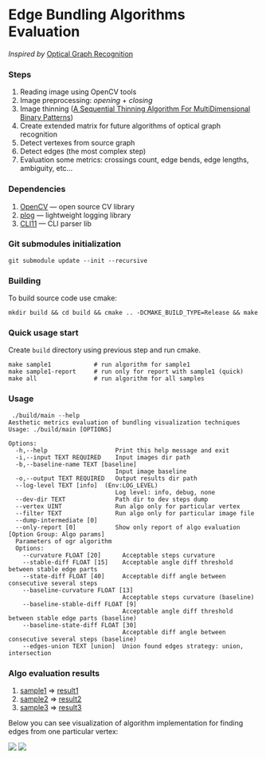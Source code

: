 # Edge Bundling Algorithms Evaluation 

_Inspired by_ [Optical Graph Recognition](https://www.researchgate.net/publication/232651643_Optical_Graph_Recognition)

### Steps

1. Reading image using OpenCV tools
2. Image preprocessing: _opening_ + _closing_
3. Image thinning ([A Sequential Thinning Algorithm For MultiDimensional Binary Patterns](https://arxiv.org/pdf/1710.03025.pdf)) 
4. Create extended matrix for future algorithms of optical graph recognition
5. Detect vertexes from source graph
6. Detect edges (the most complex step)
7. Evaluation some metrics: crossings count, edge bends, edge lengths, ambiguity, etc...

### Dependencies

1. [OpenCV](https://opencv.org/) — open source CV library
2. [plog](https://github.com/SergiusTheBest/plog/tree/a6b5e5189e6d4de15cbb7fddc7dedfb187c8bdc3) — lightweight logging library
3. [CLI11](https://github.com/CLIUtils/CLI11/tree/e1cef53f91044be9263e24eff1325eff94ef7f8b) — CLI parser lib

### Git submodules initialization
```
git submodule update --init --recursive
```

### Building

To build source code use cmake:
```
mkdir build && cd build && cmake .. -DCMAKE_BUILD_TYPE=Release && make
```

### Quick usage start 

Create `build` directory using previous step and run cmake.

```
make sample1            # run algorithm for sample1
make sample1-report     # run only for report with sample1 (quick)
make all                # run algorithm for all samples
```

### Usage

```
 ./build/main --help
Aesthetic metrics evaluation of bundling visualization techniques
Usage: ./build/main [OPTIONS]

Options:
  -h,--help                   Print this help message and exit
  -i,--input TEXT REQUIRED    Input images dir path
  -b,--baseline-name TEXT [baseline] 
                              Input image baseline
  -o,--output TEXT REQUIRED   Output results dir path
  --log-level TEXT [info]  (Env:LOG_LEVEL)
                              Log level: info, debug, none
  --dev-dir TEXT              Path dir to dev steps dump
  --vertex UINT               Run algo only for particular vertex
  --filter TEXT               Run algo only for particular image file
  --dump-intermediate [0]     
  --only-report [0]           Show only report of algo evaluation
[Option Group: Algo params]
  Parameters of ogr algorithm
  Options:
    --curvature FLOAT [20]      Acceptable steps curvature
    --stable-diff FLOAT [15]    Acceptable angle diff threshold between stable edge parts
    --state-diff FLOAT [40]     Acceptable diff angle between consecutive several steps
    --baseline-curvature FLOAT [13] 
                                Acceptable steps curvature (baseline)
    --baseline-stable-diff FLOAT [9] 
                                Acceptable angle diff threshold between stable edge parts (baseline)
    --baseline-state-diff FLOAT [30] 
                                Acceptable diff angle between consecutive several steps (baseline)
    --edges-union TEXT [union]  Union found edges strategy: union, intersection
```

### Algo evaluation results

1. [sample1](./samples/1) => [result1](./results/1/report.txt)
2. [sample2](./samples/2) => [result2](./results/2/report.txt)
3. [sample3](./samples/3) => [result3](./results/3/report.txt)

Below you can see visualization of algorithm implementation for finding edges from one particular vertex:

![](./results/algo_vis.gif)
![](./results/algo_vis2.gif)
